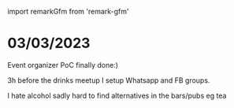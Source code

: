 import remarkGfm from 'remark-gfm'  

# 03/03/2023

Event organizer PoC finally done:)

3h before the drinks meetup I setup Whatsapp and FB groups.

I hate alcohol sadly hard to find alternatives in the bars/pubs eg tea
